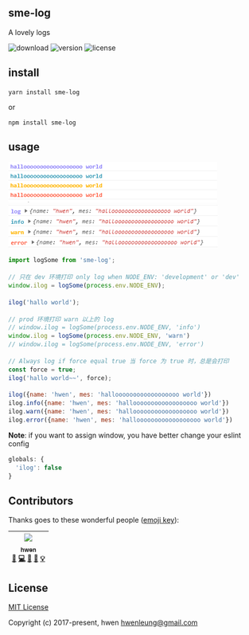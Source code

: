 
## sme-log

A lovely logs

![download](https://img.shields.io/npm/dm/sme-log.svg?style=flat-square)
![version](https://img.shields.io/npm/v/sme-log.svg?style=flat-square)
![license](https://img.shields.io/badge/license-mit-green.svg?style=flat-square)

## install

```shell
yarn install sme-log
```

or

```shell
npm install sme-log
```

## usage

![1.png](./docs/1.png)
![2.png](./docs/2.png)

```js
import logSome from 'sme-log';

// 只在 dev 环境打印 only log when NODE_ENV: 'development' or 'dev' 
window.ilog = logSome(process.env.NODE_ENV);

ilog('hallo world');

// prod 环境打印 warn 以上的 log
// window.ilog = logSome(process.env.NODE_ENV, 'info') 
window.ilog = logSome(process.env.NODE_ENV, 'warn') 
// window.ilog = logSome(process.env.NODE_ENV, 'error') 

// Always log if force equal true 当 force 为 true 时，总是会打印
const force = true;
ilog('hallo world~~', force);

ilog({name: 'hwen', mes: 'halloooooooooooooooooo world'})
ilog.info({name: 'hwen', mes: 'halloooooooooooooooooo world'})
ilog.warn({name: 'hwen', mes: 'halloooooooooooooooooo world'})
ilog.error({name: 'hwen', mes: 'halloooooooooooooooooo world'})
```

**Note**: if you want to assign window, you have better change your eslint config

```js
globals: {
  'ilog': false
}
```

## Contributors

Thanks goes to these wonderful people ([emoji key](https://github.com/kentcdodds/all-contributors#emoji-key)):

<!-- ALL-CONTRIBUTORS-LIST:START - Do not remove or modify this section -->
| [<img src="https://avatars3.githubusercontent.com/u/6712767?v=4" width="100px;"/><br /><sub>hwen</sub>](https://github.com/hwen)<br />[🤔](#ideas "Ideas & Planning") [💻](https://github.com/SME-FE/sme-log/commits?author=hwen "Code") [🎨](#design "Design") [📖](https://github.com/SME-FE/sme-log/commits?author=hwen "Documentation") [💡](#example "Examples") |
| :---: |
<!-- ALL-CONTRIBUTORS-LIST:END -->

## License

[MIT License](https://opensource.org/licenses/MIT)

Copyright (c) 2017-present, hwen <hwenleung@gmail.com>
